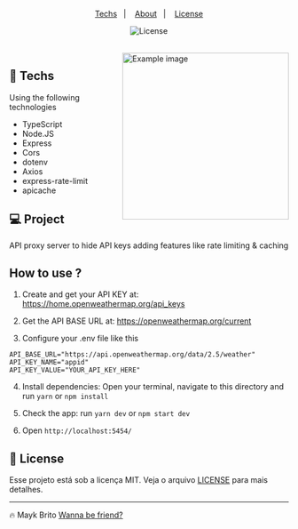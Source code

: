 <p align="center">
  <a href="#-techs">Techs</a>&nbsp;&nbsp;&nbsp;|&nbsp;&nbsp;&nbsp;
  <a href="#-about">About</a>&nbsp;&nbsp;&nbsp;|&nbsp;&nbsp;&nbsp;
  <a href="#memo-license">License</a>
</p>

<p align="center">
  <img alt="License" src="https://img.shields.io/static/v1?label=license&message=MIT&color=49AA26&labelColor=000000">
</p>

<br>

<img height="300em" align="right" alt="Example image" src="https://i.imgur.com/fEFA2Ia.jpg" />

## 🚀 Techs

Using the following technologies

- TypeScript
- Node.JS
- Express
- Cors
- dotenv
- Axios
- express-rate-limit
- apicache

## 💻 Project

API proxy server to hide API keys adding features like rate limiting & caching

## How to use ?

1. Create and get your API KEY at: https://home.openweathermap.org/api_keys

2. Get the API BASE URL at: https://openweathermap.org/current

3. Configure your .env file like this

```.env
API_BASE_URL="https://api.openweathermap.org/data/2.5/weather"
API_KEY_NAME="appid"
API_KEY_VALUE="YOUR_API_KEY_HERE"
```

4. Install dependencies: Open your terminal, navigate to this directory and run `yarn` or `npm install`

5. Check the app: run `yarn dev` or `npm start dev`

6. Open `http://localhost:5454/`

## 📝 License

Esse projeto está sob a licença MIT. Veja o arquivo [LICENSE](.github/LICENSE.md) para mais detalhes.

---

🔥 Mayk Brito [Wanna be friend?](https://maykbrito.dev)

